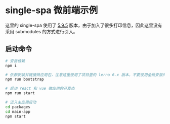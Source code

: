 # single-spa 微前端示例

这里的 single-spa 使用了 [5.9.5](https://github.com/single-spa/single-spa/tree/v5.9.5) 版本，由于加入了很多打印信息，因此这里没有采用 submodules 的方式进行引入。

## 启动命令

```bash
# 安装依赖
npm i

# 依赖安装并链接微应用包，注意这里使用了项目里的 lerna 6.x 版本，不要使用全局安装的 lerna 
npm run bootstrap

# 启动 react 和 vue 微应用的开发态
npm run start

# 进入主应用启动
cd packages
cd main-app
npm start
```
